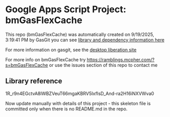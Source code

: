 # Google Apps Script Project: bmGasFlexCache
This repo (bmGasFlexCache) was automatically created on 9/19/2025, 3:19:41 PM by GasGit
you can see [library and dependency information here](dependencies.md)

For more information on gasgit, see the [desktop liberation site](https://ramblings.mcpher.com/drive-sdk-and-github/migrategasgit/ "desktop liberation")

For more info on bmGasFlexCache try https://ramblings.mcpher.com/?s=bmGasFlexCache or use the issues section of this repo to contact me
## Library reference
1R_r9n4EGctvA8lWBZVeuT66mgaKBRV5IxfIsD_And-ra2H16iNXVWva0

Now update manually with details of this project - this skeleton file is committed only when there is no README.md in the repo.